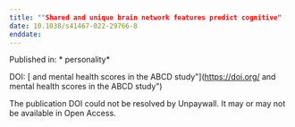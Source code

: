 ```yaml
---
title: ""Shared and unique brain network features predict cognitive"
date: 10.1038/s41467-022-29766-8
enddate:
---
```


Published in: * personality*

DOI: [ and mental health scores in the ABCD study"](https://doi.org/ and mental health scores in the ABCD study")

The publication DOI could not be resolved by Unpaywall. It may or may not be available in Open Access.


